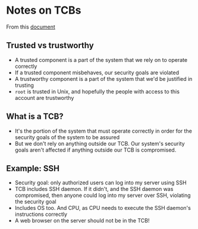 # Notes on TCBs

From this [document](https://inst.eecs.berkeley.edu/~cs161/fa16/notes/1.27.patterns.pdf)

## Trusted vs trustworthy

- A trusted component is a part of the system that we rely on to operate correctly
- If a trusted component misbehaves, our security goals are violated
- A trustworthy component is a part of the system that we'd be justified in trusting
- `root` is trusted in Unix, and hopefully the people with access to this account are trustworthy

## What is a TCB?

- It's the portion of the system that must operate correctly in order for the security goals of the system to be assured
- But we don't rely on anything outside our TCB. Our system's security goals aren't affected if anything outside our TCB is compromised.

## Example: SSH
- Security goal: only authorized users can log into my server using SSH
- TCB includes SSH daemon. If it didn't, and the SSH daemon was compromised, then anyone could log into my server over SSH, violating the security goal
- Includes OS too. And CPU, as CPU needs to execute the SSH daemon's instructions correctly
- A web browser on the server should not be in the TCB!